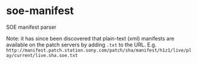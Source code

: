 soe-manifest
============

SOE manifest parser

Note: it has since been discovered that plain-text (xml) manifests are available on the patch servers by adding `.txt` to the URL. E.g. `http://manifest.patch.station.sony.com/patch/sha/manifest/h1z1/live/play/current/live.sha.soe.txt`